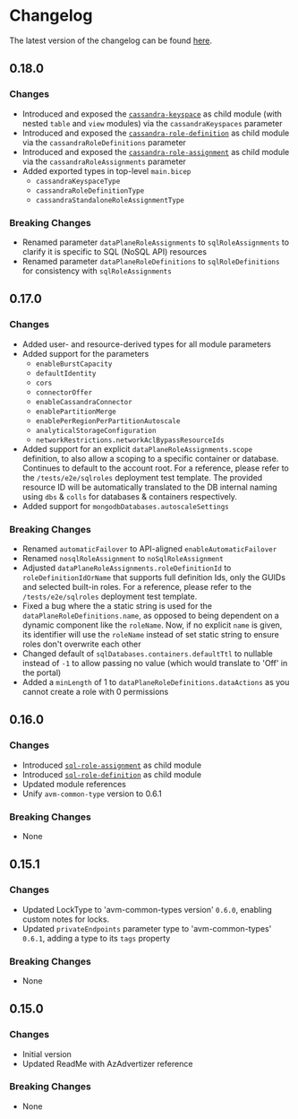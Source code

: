 # Changelog

The latest version of the changelog can be found [here](https://github.com/Azure/bicep-registry-modules/blob/main/avm/res/document-db/database-account/CHANGELOG.md).

## 0.18.0

### Changes

- Introduced and exposed the [`cassandra-keyspace`](/Azure/bicep-registry-modules/blob/main/avm/res/document-db/database-account/cassandra-keyspace) as child module (with nested `table` and `view` modules) via the `cassandraKeyspaces` parameter
- Introduced and exposed the [`cassandra-role-definition`](/Azure/bicep-registry-modules/blob/main/avm/res/document-db/database-account/cassandra-role-definition) as child module via the `cassandraRoleDefinitions` parameter
- Introduced and exposed the [`cassandra-role-assignment`](/Azure/bicep-registry-modules/blob/main/avm/res/document-db/database-account/cassandra-role-assignment) as child module via the `cassandraRoleAssignments` parameter
- Added exported types in top-level `main.bicep`
  - `cassandraKeyspaceType`
  - `cassandraRoleDefinitionType`
  - `cassandraStandaloneRoleAssignmentType`

### Breaking Changes

- Renamed parameter `dataPlaneRoleAssignments` to `sqlRoleAssignments` to clarify it is specific to SQL (NoSQL API) resources
- Renamed parameter `dataPlaneRoleDefinitions` to `sqlRoleDefinitions` for consistency with `sqlRoleAssignments`

## 0.17.0

### Changes

- Added user- and resource-derived types for all module parameters
- Added support for the parameters
  - `enableBurstCapacity`
  - `defaultIdentity`
  - `cors`
  - `connectorOffer`
  - `enableCassandraConnector`
  - `enablePartitionMerge`
  - `enablePerRegionPerPartitionAutoscale`
  - `analyticalStorageConfiguration`
  - `networkRestrictions.networkAclBypassResourceIds`
- Added support for an explicit `dataPlaneRoleAssignments.scope` definition, to also allow a scoping to a specific container or database. Continues to default to the account root. For a reference, please refer to the `/tests/e2e/sqlroles` deployment test template. The provided resource ID will be automatically translated to the DB internal naming using `dbs` & `colls` for databases & containers respectively.
- Added support for `mongodbDatabases.autoscaleSettings`

### Breaking Changes

- Renamed `automaticFailover` to API-aligned `enableAutomaticFailover`
- Renamed `nosqlRoleAssignment` to `noSqlRoleAssignment`
- Adjusted `dataPlaneRoleAssignments.roleDefinitionId` to `roleDefinitionIdOrName` that supports full definition Ids, only the GUIDs and selected built-in roles. For a reference, please refer to the `/tests/e2e/sqlroles` deployment test template.
- Fixed a bug where the a static string is used for the `dataPlaneRoleDefinitions.name`, as opposed to being dependent on a dynamic component like the `roleName`. Now, if no explicit `name` is given, its identifier will use the `roleName` instead of set static string to ensure roles don't overwrite each other
- Changed default of `sqlDatabases.containers.defaultTtl` to nullable instead of `-1` to allow passing no value (which would translate to 'Off' in the portal)
- Added a `minLength` of 1 to `dataPlaneRoleDefinitions.dataActions` as you cannot create a role with 0 permissions

## 0.16.0

### Changes

- Introduced [`sql-role-assignment`](/Azure/bicep-registry-modules/blob/main/avm/res/document-db/database-account/sql-role-assignment) as child module
- Introduced [`sql-role-definition`](/Azure/bicep-registry-modules/blob/main/avm/res/document-db/database-account/sql-role-definition) as child module
- Updated module references
- Unify `avm-common-type` version to 0.6.1

### Breaking Changes

- None

## 0.15.1

### Changes

- Updated LockType to 'avm-common-types version' `0.6.0`, enabling custom notes for locks.
- Updated `privateEndpoints` parameter type to 'avm-common-types' `0.6.1`, adding a type to its `tags` property

### Breaking Changes

- None

## 0.15.0

### Changes

- Initial version
- Updated ReadMe with AzAdvertizer reference

### Breaking Changes

- None

